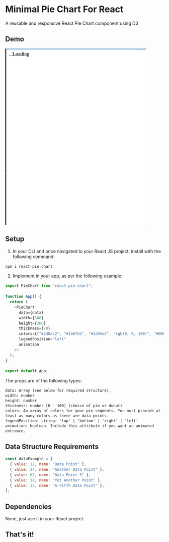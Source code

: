 # Minimal Pie Chart For React

A reusable and responsive React Pie Chart component using D3

## Demo

![Demo](./resources/example.gif)

## Setup

1. In your CLI and once navigated to your React JS project, install with the following command:

```javascript
npm i react-pie-chart
```

2. Implement in your app, as per the following example:

```javascript
import PieChart from "react-pie-chart";

function App() {
  return (
    <PieChart
      data={data}
      width={300}
      height={300}
      thickness={70}
      colors={["#248ec2", "#1b67d3", "#1d35e2", "rgb(0, 0, 100)", "#000000"]}
      legendPosition="left"
      animation
    />
  );
}

export default App;
```

The props are of the following types:

```
data: Array (see below for required structure),
width: number
height: number
thickness: number [0 - 100] (choice of pie or donut)
colors: An array of colors for your pie segments. You must provide at least as many colors as there are data points.
legendPosition: string: 'top' | 'bottom' | 'right' | 'left'
animation: boolean. Include this attribute if you want an animated entrance.
```

## Data Structure Requirements

```javascript
const dataExample = [
  { value: 12, name: "Data Point" },
  { value: 24, name: "Another Data Point" },
  { value: 67, name: "Data Point 3" },
  { value: 18, name: "Yet Another Point" },
  { value: 37, name: "A Fifth Data Point" },
];
```

## Dependencies

None, just use it in your React project.

## That's it!
